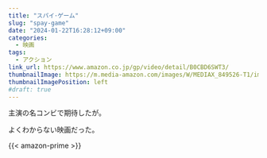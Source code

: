 ```yaml
---
title: "スパイ･ゲーム"
slug: "spay-game"
date: "2024-01-22T16:28:12+09:00"
categories:
  - 映画
tags:
  - アクション
link_url: https://www.amazon.co.jp/gp/video/detail/B0CBD6SWT3/
thumbnailImage: https://m.media-amazon.com/images/W/MEDIAX_849526-T1/images/I/81JNQDveAGL._AC_UL320_.jpg
thumbnailImagePosition: left
#draft: true
---
```

主演の名コンビで期待したが。
<!--more-->
よくわからない映画だった。

{{< amazon-prime >}}

